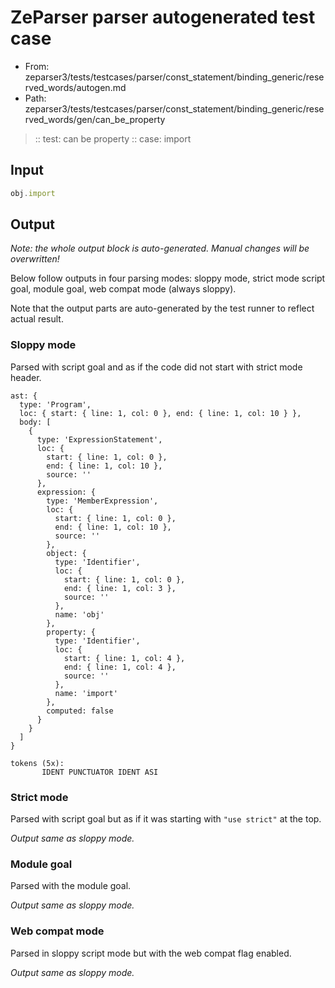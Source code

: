 # ZeParser parser autogenerated test case

- From: zeparser3/tests/testcases/parser/const_statement/binding_generic/reserved_words/autogen.md
- Path: zeparser3/tests/testcases/parser/const_statement/binding_generic/reserved_words/gen/can_be_property

> :: test: can be property
> :: case: import

## Input


`````js
obj.import
`````

## Output

_Note: the whole output block is auto-generated. Manual changes will be overwritten!_

Below follow outputs in four parsing modes: sloppy mode, strict mode script goal, module goal, web compat mode (always sloppy).

Note that the output parts are auto-generated by the test runner to reflect actual result.

### Sloppy mode

Parsed with script goal and as if the code did not start with strict mode header.

`````
ast: {
  type: 'Program',
  loc: { start: { line: 1, col: 0 }, end: { line: 1, col: 10 } },
  body: [
    {
      type: 'ExpressionStatement',
      loc: {
        start: { line: 1, col: 0 },
        end: { line: 1, col: 10 },
        source: ''
      },
      expression: {
        type: 'MemberExpression',
        loc: {
          start: { line: 1, col: 0 },
          end: { line: 1, col: 10 },
          source: ''
        },
        object: {
          type: 'Identifier',
          loc: {
            start: { line: 1, col: 0 },
            end: { line: 1, col: 3 },
            source: ''
          },
          name: 'obj'
        },
        property: {
          type: 'Identifier',
          loc: {
            start: { line: 1, col: 4 },
            end: { line: 1, col: 4 },
            source: ''
          },
          name: 'import'
        },
        computed: false
      }
    }
  ]
}

tokens (5x):
       IDENT PUNCTUATOR IDENT ASI
`````

### Strict mode

Parsed with script goal but as if it was starting with `"use strict"` at the top.

_Output same as sloppy mode._

### Module goal

Parsed with the module goal.

_Output same as sloppy mode._

### Web compat mode

Parsed in sloppy script mode but with the web compat flag enabled.

_Output same as sloppy mode._
